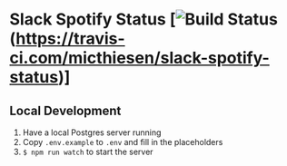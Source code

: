 # Slack Spotify Status [![Build Status](https://travis-ci.com/micthiesen/slack-spotify-status.svg?branch=master)(https://travis-ci.com/micthiesen/slack-spotify-status)]

## Local Development
1. Have a local Postgres server running
1. Copy `.env.example` to `.env` and fill in the placeholders
1. `$ npm run watch` to start the server
